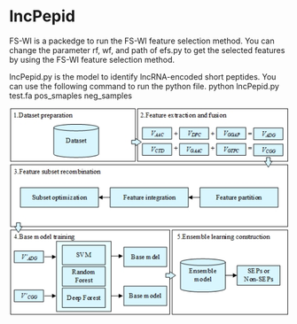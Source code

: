 # lncPepid

FS-WI is a packedge to run the FS-WI feature selection method. You can change the parameter rf, wf, and path of efs.py to get the selected features by using the FS-WI feature selection method.

lncPepid.py is the model to identify lncRNA-encoded short peptides. You can use the following command to run the python file.
python lncPepid.py test.fa pos_smaples neg_samples

![image](https://github.com/zzssyy/lncPepid/blob/master/Graphical-abstract.jpg)
